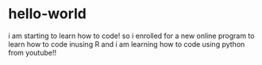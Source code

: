 # hello-world
i am starting to learn how to code!
so i enrolled for a new online program to learn how to code inusing R
and i am learning how to code using python from youtube!!
